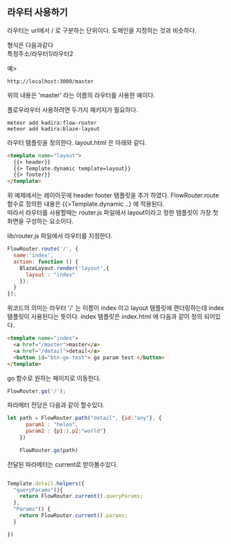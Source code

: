 ## 라우터 사용하기

라우터는 url에서 / 로 구분하는 단위이다. 도메인을 지정하는 것과 비슷하다.

형식은 다음과같다  
특정주소/라우터1/라우터2

예>  

```url
http://localhost:3000/master
```

위의 내용은 'master' 라는 이름의 라우터를 사용한 예이다.


플로우라우터 사용하려면 두가지 패키지가 필요하다.

```shell 
meteor add kadira:flow-router
meteor add kadira:blaze-layout

``` 


라우터 탬플릿을 정의한다. layout.html 은 아래와 같다.
```html
<template name="layout">
  {{> header}}
  {{> Template.dynamic template=layout}}
  {{> footer}}
</template>
```
위 예제에서는 레이아웃에 header footer 탬플릿을 추가 하였다. 
FlowRouter.route 함수로 정의한 내용은 {{>Template.dynamic ..} 에 적용된다.  
따라서 라우터를 사용할때는 router.js 파일에서 layout이라고 정한 템플릿이 가장 첫 화면을 구성하는 요소이다. 

lib/router.js 파일에서 라우터를 지정한다.

```js
FlowRouter.route('/', {
  name:'index',
  action: function () {
    BlazeLayout.render('layout',{
      layout : "index"
    });
  }
});

```

위코드의 의미는 라우터 '/' 는 이름이 index 이고 layout 템플릿에 랜더링하는데 index 탬플릿이 사용된다는 뜻이다.
index 탬플릿은 index.html 에 다음과 같이 정의 되어있다.

```html
<template name="index">
  <a href="/master">master</a>
  <a href="/detail">detail</a>
  <button id="btn-go-test"> go param test </button>
</template>
```

go 함수로 원하는 페이지로 이동한다.  
```js
FlowRouter.go('/');

```

파라메터 전당은 다음과 같이 할수있다.  
```js
let path = FlowRouter.path("detail", {id:"any"}, {
      param1 : "heloo",
      param2 : {p1:1,p2:"world"}
    })
    
    FlowRouter.go(path)
```

전달된 파라메터는 current로 받아볼수있다.
```js

Template.detail.helpers({
  "queryParams"(){
    return FlowRouter.current().queryParams;
  },
  "Params"() {
    return FlowRouter.current().params;
  }

})
```


